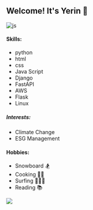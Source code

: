 ## Welcome! It's Yerin 🔆

![js](https://img.shields.io/badge/Linux-FCC624?style=for-the-badge&logo=linux&logoColor=black)

#### Skills:
- python
- html
- css
- Java Script
- Django
- FastAPI
- AWS
- Flask
- Linux

##### Interests: 
- Climate Change
- ESG Management

#### Hobbies:
- Snowboard 🏂
- Cooking 🥙🍻
- Surfing 🏄🏻‍♀️
- Reading 📚

<!--
**yerin1562/yerin1562** is a ✨ _special_ ✨ repository because its `README.md` (this file) appears on your GitHub profile.

Here are some ideas to get you started:

- 🔭 I’m currently working on ...
- 🌱 I’m currently learning ...
- 👯 I’m looking to collaborate on ...
- 🤔 I’m looking for help with ...
- 💬 Ask me about ...
- 📫 How to reach me: ...
- 😄 Pronouns: ...
- ⚡ Fun fact: ...
-->



<img src="https://img.shields.io/badge/Python-3DDC84?style=flat-square&logo=Python&logoColor=blue&fontColor=yellow"/>

